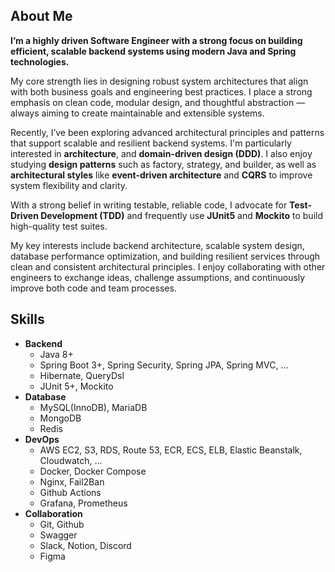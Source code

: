 ## About Me

**I’m a highly driven Software Engineer with a strong focus on building efficient, scalable backend systems using modern Java and Spring technologies.**

My core strength lies in designing robust system architectures that align with both business goals and engineering best practices. I place a strong emphasis on clean code, modular design, and thoughtful abstraction — always aiming to create maintainable and extensible systems.

Recently, I’ve been exploring advanced architectural principles and patterns that support scalable and resilient backend systems. I'm particularly interested in **architecture**, and **domain-driven design (DDD)**. I also enjoy studying **design patterns** such as factory, strategy, and builder, as well as **architectural styles** like **event-driven architecture** and **CQRS** to improve system flexibility and clarity.

With a strong belief in writing testable, reliable code, I advocate for **Test-Driven Development (TDD)** and frequently use **JUnit5** and **Mockito** to build high-quality test suites.

My key interests include backend architecture, scalable system design, database performance optimization, and building resilient services through clean and consistent architectural principles. I enjoy collaborating with other engineers to exchange ideas, challenge assumptions, and continuously improve both code and team processes.

## Skills

- **Backend**
  - Java 8+
  - Spring Boot 3+, Spring Security, Spring JPA, Spring MVC, ...
  - Hibernate, QueryDsl
  - JUnit 5+, Mockito
- **Database**
  - MySQL(InnoDB), MariaDB
  - MongoDB
  - Redis
- **DevOps**
  - AWS EC2, S3, RDS, Route 53, ECR, ECS, ELB, Elastic Beanstalk, Cloudwatch, ...
  - Docker, Docker Compose
  - Nginx, Fail2Ban
  - Github Actions
  - Grafana, Prometheus
- **Collaboration**
  - Git, Github
  - Swagger
  - Slack, Notion, Discord
  - Figma
